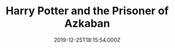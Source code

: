 ---
title: "Harry Potter and the Prisoner of Azkaban"
year: 2004
date: 2019-12-25T18:15:54.000Z
permalink: /almanac/movies/2019-12-25-harry-potter-and-the-prisoner-of-azkaban/index.html
rating: 3
---